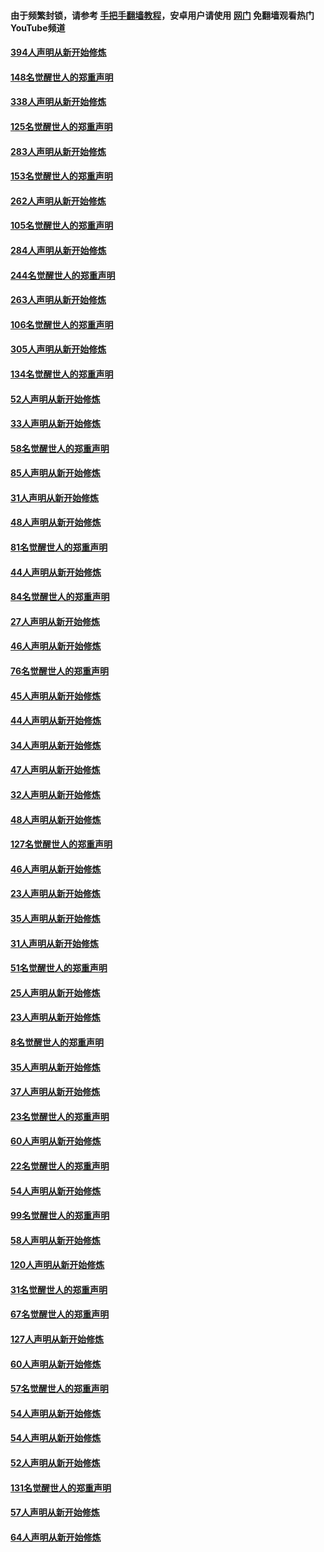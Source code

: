 #### 由于频繁封锁，请参考 [手把手翻墙教程](https://github.com/gfw-breaker/guides/wiki/)，安卓用户请使用 [网门](https://github.com/gfw-breaker/nogfw/blob/master/dl.md?t=05041101) 免翻墙观看热门YouTube频道 

#### [394人声明从新开始修炼](../pages/91/423914.md?t=05041101) 

#### [148名觉醒世人的郑重声明](../pages/91/423913.md?t=05041101) 

#### [338人声明从新开始修炼](../pages/91/423540.md?t=05041101) 

#### [125名觉醒世人的郑重声明](../pages/91/423539.md?t=05041101) 

#### [283人声明从新开始修炼](../pages/91/423296.md?t=05041101) 

#### [153名觉醒世人的郑重声明](../pages/91/423295.md?t=05041101) 

#### [262人声明从新开始修炼](../pages/91/423004.md?t=05041101) 

#### [105名觉醒世人的郑重声明](../pages/91/423003.md?t=05041101) 

#### [284人声明从新开始修炼](../pages/91/422707.md?t=05041101) 

#### [244名觉醒世人的郑重声明](../pages/91/422706.md?t=05041101) 

#### [263人声明从新开始修炼](../pages/91/422553.md?t=05041101) 

#### [106名觉醒世人的郑重声明](../pages/91/422552.md?t=05041101) 

#### [305人声明从新开始修炼](../pages/91/422153.md?t=05041101) 

#### [134名觉醒世人的郑重声明](../pages/91/422152.md?t=05041101) 

#### [52人声明从新开始修炼](../pages/91/421846.md?t=05041101) 

#### [33人声明从新开始修炼](../pages/91/421804.md?t=05041101) 

#### [58名觉醒世人的郑重声明](../pages/91/421845.md?t=05041101) 

#### [85人声明从新开始修炼](../pages/91/421769.md?t=05041101) 

#### [31人声明从新开始修炼](../pages/91/421763.md?t=05041101) 

#### [48人声明从新开始修炼](../pages/91/421605.md?t=05041101) 

#### [81名觉醒世人的郑重声明](../pages/91/421656.md?t=05041101) 

#### [44人声明从新开始修炼](../pages/91/421544.md?t=05041101) 

#### [84名觉醒世人的郑重声明](../pages/91/421543.md?t=05041101) 

#### [27人声明从新开始修炼](../pages/91/421465.md?t=05041101) 

#### [46人声明从新开始修炼](../pages/91/421454.md?t=05041101) 

#### [76名觉醒世人的郑重声明](../pages/91/421453.md?t=05041101) 

#### [45人声明从新开始修炼](../pages/91/421452.md?t=05041101) 

#### [44人声明从新开始修炼](../pages/91/421422.md?t=05041101) 

#### [34人声明从新开始修炼](../pages/91/421322.md?t=05041101) 

#### [47人声明从新开始修炼](../pages/91/421264.md?t=05041101) 

#### [32人声明从新开始修炼](../pages/91/421225.md?t=05041101) 

#### [48人声明从新开始修炼](../pages/91/421202.md?t=05041101) 

#### [127名觉醒世人的郑重声明](../pages/91/421224.md?t=05041101) 

#### [46人声明从新开始修炼](../pages/91/421203.md?t=05041101) 

#### [23人声明从新开始修炼](../pages/91/421138.md?t=05041101) 

#### [35人声明从新开始修炼](../pages/91/421122.md?t=05041101) 

#### [31人声明从新开始修炼](../pages/91/421081.md?t=05041101) 

#### [51名觉醒世人的郑重声明](../pages/91/421080.md?t=05041101) 

#### [25人声明从新开始修炼](../pages/91/421020.md?t=05041101) 

#### [23人声明从新开始修炼](../pages/91/420884.md?t=05041101) 

#### [8名觉醒世人的郑重声明](../pages/91/420883.md?t=05041101) 

#### [35人声明从新开始修炼](../pages/91/420809.md?t=05041101) 

#### [37人声明从新开始修炼](../pages/91/420766.md?t=05041101) 

#### [23名觉醒世人的郑重声明](../pages/91/420765.md?t=05041101) 

#### [60人声明从新开始修炼](../pages/91/420727.md?t=05041101) 

#### [22名觉醒世人的郑重声明](../pages/91/420726.md?t=05041101) 

#### [54人声明从新开始修炼](../pages/91/420529.md?t=05041101) 

#### [99名觉醒世人的郑重声明](../pages/91/420528.md?t=05041101) 

#### [58人声明从新开始修炼](../pages/91/420198.md?t=05041101) 

#### [120人声明从新开始修炼](../pages/91/420141.md?t=05041101) 

#### [31名觉醒世人的郑重声明](../pages/91/420197.md?t=05041101) 

#### [67名觉醒世人的郑重声明](../pages/91/420140.md?t=05041101) 

#### [127人声明从新开始修炼](../pages/91/420082.md?t=05041101) 

#### [60人声明从新开始修炼](../pages/91/420081.md?t=05041101) 

#### [57名觉醒世人的郑重声明](../pages/91/420080.md?t=05041101) 

#### [54人声明从新开始修炼](../pages/91/419533.md?t=05041101) 

#### [54人声明从新开始修炼](../pages/91/419532.md?t=05041101) 

#### [52人声明从新开始修炼](../pages/91/419531.md?t=05041101) 

#### [131名觉醒世人的郑重声明](../pages/91/419530.md?t=05041101) 

#### [57人声明从新开始修炼](../pages/91/419430.md?t=05041101) 

#### [64人声明从新开始修炼](../pages/91/419429.md?t=05041101) 

